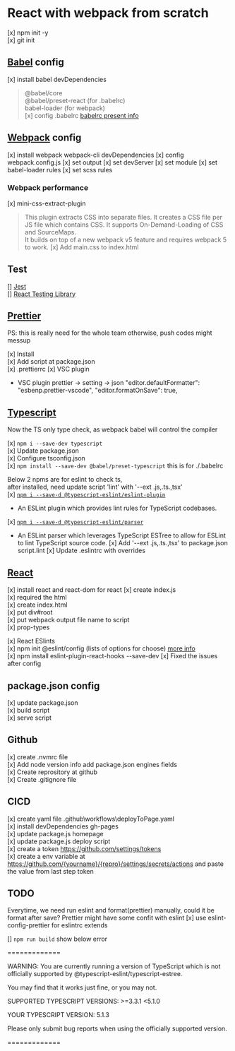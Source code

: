 # React with webpack from scratch

[x] npm init -y  
[x] git init

## [Babel](https://babeljs.io/) config

[x] install babel devDependencies

> @babel/core  
>  @babel/preset-react (for .babelrc)  
>  babel-loader (for webpack)  
>  [x] config .babelrc [babelrc present info](https://babeljs.io/docs/presets)

## [Webpack](https://webpack.js.org/) config

[x] install webpack webpack-cli devDependencies
[x] config webpack.config.js
[x] set output
[x] set devServer
[x] set module
[x] set babel-loader rules
[x] set scss rules

### Webpack performance

[x] mini-css-extract-plugin

> This plugin extracts CSS into separate files. It creates a CSS file per JS file which contains CSS. It supports On-Demand-Loading of CSS and SourceMaps.  
> It builds on top of a new webpack v5 feature and requires webpack 5 to work.
> [x] Add main.css to index.html

## Test

[] [Jest](https://jestjs.io/)  
[] [React Testing Library](https://testing-library.com/)

## [Prettier](https://prettier.io/)

PS: this is really need for the whole team otherwise, push codes might messup

[x] Install  
[x] Add script at package.json  
[x] .prettierrc
[x] VSC plugin

- VSC plugin
  prettier -> setting -> json
  "editor.defaultFormatter": "esbenp.prettier-vscode",
  "editor.formatOnSave": true,

## [Typescript](https://www.typescriptlang.org/)

Now the TS only type check, as webpack babel will control the compiler

[x] `npm i --save-dev typescript`  
[x] Update package.json  
[x] Configure tsconfig.json  
[x] `npm install --save-dev @babel/preset-typescript` this is for ./.babelrc

Below 2 npms are for eslint to check ts,  
after installed, need update script 'lint' with '--ext .js,.ts.,tsx'  
[x] [`npm i --save-d @typescript-eslint/eslint-plugin`](https://www.npmjs.com/package/@typescript-eslint/eslint-plugin)

- An ESLint plugin which provides lint rules for TypeScript codebases.

[x] [`npm i --save-d @typescript-eslint/parser`](https://www.npmjs.com/package/@typescript-eslint/eslint-plugin)

- An ESLint parser which leverages TypeScript ESTree to allow for ESLint to lint TypeScript source code.
  [x] Add '--ext .js,.ts.,tsx' to package.json script.lint
  [x] Update .eslintrc with overrides

## [React](https://react.dev/)

[x] install react and react-dom for react
[x] create index.js  
 [x] required the html  
[x] create index.html  
 [x] put div#root  
 [x] put webpack output file name to script  
[x] prop-types

[x] React ESlints  
 [x] npm init @eslint/config (lists of options for choose) [more info](https://eslint.org/)  
 [x] npm install eslint-plugin-react-hooks --save-dev
[x] Fixed the issues after config

## package.json config

[x] update package.json  
 [x] build script  
 [x] serve script

## Github

[x] create .nvmrc file  
[x] Add node version info add package.json engines fields  
[x] Create reprository at github  
[x] Create .gitignore file

## CICD

[x] create yaml file .github\workflows\deployToPage.yaml  
[x] install devDependencies gh-pages  
[x] update package.js homepage  
[x] update package.js deploy script  
[x] create a token https://github.com/settings/tokens  
[x] create a env variable at https://github.com/{yourname}/{repro}/settings/secrets/actions and paste the value from last step token

## TODO

Everytime, we need run eslint and format(prettier) manually, could it be format after save?
Prettier might have some confit with eslint
[x] use eslint-config-prettier for eslintrc extends

[] `npm run build` show below error

=============

WARNING: You are currently running a version of TypeScript which is not officially supported by @typescript-eslint/typescript-estree.

You may find that it works just fine, or you may not.

SUPPORTED TYPESCRIPT VERSIONS: >=3.3.1 <5.1.0

YOUR TYPESCRIPT VERSION: 5.1.3

Please only submit bug reports when using the officially supported version.

=============
